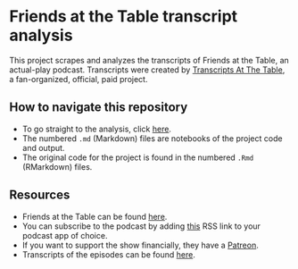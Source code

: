 # Friends at the Table transcript analysis

This project scrapes and analyzes the transcripts of Friends at the Table, an actual-play podcast. Transcripts were created by [Transcripts At The Table](https://twitter.com/transcript_fatt?lang=en), a fan-organized, official, paid project. 

## How to navigate this repository

* To go straight to the analysis, click [here]().
* The numbered `.md` (Markdown) files are notebooks of the project code and output.
* The original code for the project is found in the numbered `.Rmd` (RMarkdown) files.

## Resources

* Friends at the Table can be found [here](http://friendsatthetable.net/).
* You can subscribe to the podcast by adding [this](http://friendsatthetable.libsyn.com/rss) RSS link to your podcast app of choice. 
* If you want to support the show financially, they have a [Patreon](http://www.patreon.com/friends_table).
* Transcripts of the episodes can be found [here](https://t.co/9Ak8cjtDiJ).
